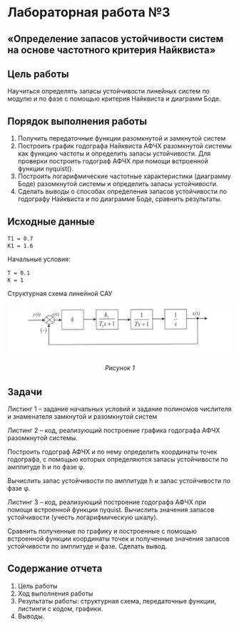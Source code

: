 # Лабораторная работа №3
## «Определение запасов устойчивости систем на основе частотного критерия Найквиста»

## Цель работы
Научиться определять запасы устойчивости линейных систем по модулю и по фазе с помощью критерия Найквиста и диаграмм Боде.

## Порядок выполнения работы
1. Получить передаточные функции разомкнутой и замкнутой систем
2. Построить график годографа Найквиста АФЧХ разомкнутой системы как функцию частоты и определить запасы устойчивости. Для проверки построить годограф АФЧХ при помощи встроенной функции nyquist().
3. Построить логарифмические частотные характеристики (диаграмму Боде) разомкнутой системы и определить запасы устойчивости.
4. Сделать выводы о способах определения запасов устойчивости по годографу Найквиста и по диаграмме Боде, сравнить результаты.

## Исходные данные
```
Т1 = 0.7
К1 = 1.6
```
Начальные условия:
```
Т = 0.1
К = 1
```
Структурная схема линейной САУ

<div align="center">

![struct_sch](struct_sch.png)

###### Рисунок 1

</div>

## Задачи

Листинг 1 – задание начальных условий и задание полиномов числителя и знаменателя замкнутой и разомкнутой систем

Листинг 2 – код, реализующий построение графика годографа АФЧХ разомкнутой системы.

Построить годограф АФЧХ и по нему определить координаты точек годографа, с помощью которых определяются запасы устойчивости по амплитуде h и по фазе φ.

Вычислить запас устойчивости по амплитуде h и запас устойчивости по фазе φ.

Листинг 3 – код, реализующий   построение годографа АФЧХ при помощи встроенной функции nyquist. Вычислить значения запасов устойчивости (учесть логарифмическую шкалу).

Сравнить полученные по графику и построенные с помощью встроенной функции координаты точек и полученные значения запасов устойчивости по амплитуде и фазе. Сделать вывод.

## Содержание отчета

1. Цель работы
2. Ход выполнения работы
3. Результаты работы: структурная схема, передаточные функции, листинги с кодом, графики.
4. Выводы.
